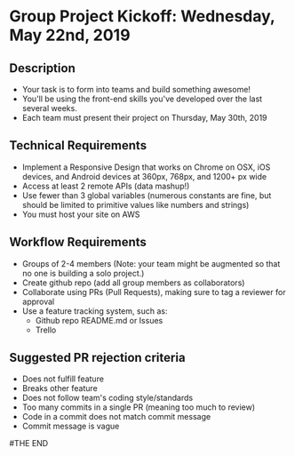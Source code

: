 # Group Project Kickoff: Wednesday, May 22nd, 2019
## Description
* Your task is to form into teams and build something awesome!
* You'll be using the front-end skills you've developed over the last several weeks.
* Each team must present their project on Thursday, May 30th, 2019
## Technical Requirements
* Implement a Responsive Design that works on Chrome on OSX, iOS devices, and Android devices at 360px, 768px, and 1200+ px wide
* Access at least 2 remote APIs (data mashup!)
* Use fewer than 3 global variables (numerous constants are fine, but should be limited to primitive values like numbers and strings)
* You must host your site on AWS
## Workflow Requirements
* Groups of 2-4 members (Note: your team might be augmented so that no one is building a solo project.)
* Create github repo (add all group members as collaborators)
* Collaborate using PRs (Pull Requests), making sure to tag a reviewer for approval
* Use a feature tracking system, such as:
  * Github repo README.md or Issues
  * Trello
## Suggested PR rejection criteria
* Does not fulfill feature
* Breaks other feature
* Does not follow team's coding style/standards
* Too many commits in a single PR (meaning too much to review)
* Code in a commit does not match commit message
* Commit message is vague

#THE END
